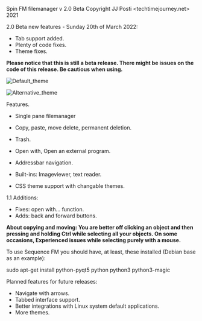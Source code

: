 
Spin FM filemanager v 2.0 Beta Copyright JJ Posti <techtimejourney.net> 2021

2.0 Beta new features - Sunday 20th of March 2022:
- Tab support added.
- Plenty of code fixes.
- Theme fixes.

<b> Please notice that this is still a beta release. There might be issues on the code of this release. Be cautious when using.</b>


![Default_theme](https://user-images.githubusercontent.com/29865797/159177058-d34c2820-7987-4038-bb27-724251f5cfff.jpg)


![Alternative_theme](https://user-images.githubusercontent.com/29865797/159177060-9da1b347-e5e0-4762-ba51-8bd0873c0b0f.jpg)

Features. 

- Single pane filemanager
- Copy, paste, move delete, permanent deletion.
- Trash.

- Open with, Open an external program.
- Addressbar navigation.
- Built-ins: Imageviewer, text reader.
- CSS theme support with changable themes.

1.1 Additions:
   - Fixes: open with... function.
   - Adds: back and forward buttons.

<b> About copying and moving: You are better off clicking an object and then pressing and holding Ctrl while selecting all your objects. On some occasions, Experienced issues while selecting purely with a mouse.</b>


                                                                                                                                                
To use Sequence FM you should have, at least, these installed (Debian base as an example):

sudo apt-get install python-pyqt5 python python3 python3-magic


Planned features for future releases:

- Navigate with arrows.
- Tabbed interface support.
- Better integrations with Linux system default applications.
- More themes.

